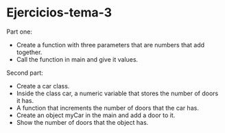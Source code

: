 # Ejercicios-tema-3
Part one: 
- Create a function with three parameters that are numbers that add together. 
- Call the function in main and give it values.

Second part:
- Create a car class.
- Inside the class car, a numeric variable that stores the number of doors it has.
- A function that increments the number of doors that the car has.
- Create an object myCar in the main and add a door to it.
- Show the number of doors that the object has.
